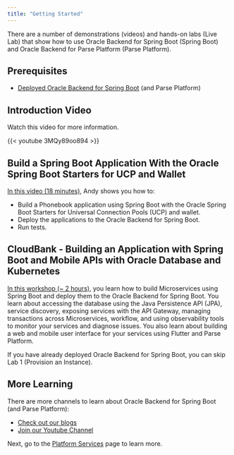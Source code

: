 ```yaml
---
title: "Getting Started"
---
```


There are a number of demonstrations (videos) and hands-on labs (Live Lab) that show how to use Oracle Backend for Spring Boot (Spring Boot) and
Oracle Backend for Parse Platform (Parse Platform).

## Prerequisites

* [Deployed Oracle Backend for Spring Boot](../setup/) (and Parse Platform)

## Introduction Video

Watch this video for more information.

{{< youtube 3MQy89oo894 >}}

## Build a Spring Boot Application With the Oracle Spring Boot Starters for UCP and Wallet

[In this video (18 minutes)](https://youtu.be/T2Y21sk_Wzs), Andy shows you how to:

* Build a Phonebook application using Spring Boot with the Oracle Spring Boot Starters for Universal Connection Pools (UCP) and wallet.
* Deploy the applications to the Oracle Backend for Spring Boot.
* Run tests.

## CloudBank - Building an Application with Spring Boot and Mobile APIs with Oracle Database and Kubernetes

[In this workshop (~ 2 hours)](https://bit.ly/CloudBankOnOBaaS), you learn how to build Microservices using Spring Boot and deploy
them to the Oracle Backend for Spring Boot. You learn about accessing the database using the Java Persistence API (JPA), service
discovery, exposing services with the API Gateway, managing transactions across Microservices, workflow, and using observability tools
to monitor your services and diagnose issues. You also learn about building a web and mobile user interface for your services using
Flutter and Parse Platform.

If you have already deployed Oracle Backend for Spring Boot, you can skip Lab 1 (Provision an Instance).

## More Learning

There are more channels to learn about Oracle Backend for Spring Boot (and Parse Platform):

* [Check out our blogs](../blogs/)
* [Join our Youtube Channel](https://bit.ly/convergeddatabase)

Next, go to the [Platform Services](../platform/) page to learn more.
